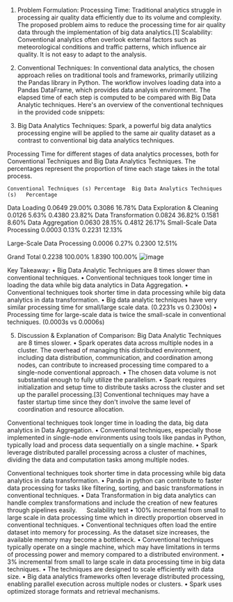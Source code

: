 1.	Problem Formulation:
Processing Time:
Traditional analytics struggle in processing air quality data efficiently due to its volume and complexity. The proposed problem aims to reduce the processing time for air quality data through the implementation of big data analytics.[1]
Scalability:
Conventional analytics often overlook external factors such as meteorological conditions and traffic patterns, which influence air quality. It is not easy to adapt to the analysis.

2.	Conventional Techniques:
In conventional data analytics, the chosen approach relies on traditional tools and frameworks, primarily utilizing the Pandas library in Python. The workflow involves loading data into a Pandas DataFrame, which provides data analysis environment. The elapsed time of each step is computed to be compared with Big Data Analytic techniques. 
Here's an overview of the conventional techniques in the provided code snippets:

3.	Big Data Analytics Techniques:
Spark, a powerful big data analytics processing engine will be applied to the same air quality dataset as a contrast to conventional big data analytics techniques.

Processing Time for different stages of data analytics processes, both for Conventional Techniques and Big Data Analytics Techniques. The percentages represent the proportion of time each stage takes in the total process. 

	Conventional Techniques (s)	Percentage	Big Data Analytics Techniques (s)	Percentage
Data Loading	0.0649	29.00%	0.3086	16.78%
Data Exploration & Cleaning	0.0126	5.63%	0.4380	23.82%
Data Transformation	0.0824	36.82%	0.1581	8.60%
Data Aggregation	0.0630	28.15%	0.4812	26.17%
Small-Scale Data Processing	0.0003	0.13%	0.2231	12.13%
				
Large-Scale Data Processing	0.0006	0.27%	0.2300	12.51%
				
Grand Total	0.2238	100.00%	1.8390	100.00%
![image](https://github.com/SeanLing94/placeholder/assets/143430094/200e7935-8760-4e41-bb5b-f70c34a015fd)

Key Takeaway:
•	Big Data Analytic Techniques are 8 times slower than conventional techniques.
•	Conventional techniques took longer time in loading the data while big data analytics in Data Aggregation. 
•	Conventional techniques took shorter time in data processing while big data analytics in data transformation.
•	Big data analytic techniques have very similar processing time for small/large scale data. (0.2231s vs 0.2300s)
•	Processing time for large-scale data is twice the small-scale in conventional techniques. (0.0003s vs 0.0006s)

5.	Discussion & Explanation of Comparison:
Big Data Analytic Techniques are 8 times slower.
•	Spark operates data across multiple nodes in a cluster. The overhead of managing this distributed environment, including data distribution, communication, and coordination among nodes, can contribute to increased processing time compared to a single-node conventional approach.
•	The chosen data volume is not substantial enough to fully utilize the parallelism.
•	Spark requires initialization and setup time to distribute tasks across the cluster and set up the parallel processing.[3] Conventional techniques may have a faster startup time since they don't involve the same level of coordination and resource allocation.

Conventional techniques took longer time in loading the data, big data analytics in Data Aggregation. 
•	Conventional techniques, especially those implemented in single-node environments using tools like pandas in Python, typically load and process data sequentially on a single machine.
•	Spark leverage distributed parallel processing across a cluster of machines, dividing the data and computation tasks among multiple nodes.

Conventional techniques took shorter time in data processing while big data analytics in data transformation.
•	Panda in python can contribute to faster data processing for tasks like filtering, sorting, and basic transformations in conventional techniques.
•	Data Transformation in big data analytics can handle complex transformations and include the creation of new features through pipelines easily.
 
Scalability test
•	100% incremental from small to large scale in data processing time which in directly proportion observed in conventional techniques. 
•	Conventional techniques often load the entire dataset into memory for processing. As the dataset size increases, the available memory may become a bottleneck.
•	Conventional techniques typically operate on a single machine, which may have limitations in terms of processing power and memory compared to a distributed environment.
•	3% incremental from small to large scale in data processing time in big data techniques.
•	The techniques are designed to scale efficiently with data size.
•	Big data analytics frameworks often leverage distributed processing, enabling parallel execution across multiple nodes or clusters.
•	Spark uses optimized storage formats and retrieval mechanisms.
